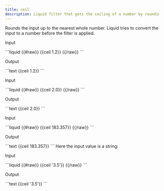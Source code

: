 ```yaml
---
title: ceil
description: Liquid filter that gets the ceiling of a number by rounding up to the nearest integer.
---
```

Rounds the input up to the nearest whole number. Liquid tries to convert the input to a number before the filter is applied.
<p class="code-label">Input</p>
```liquid
{{#raw}}
{{ceil 1.2}}
{{/raw}}
```
<p class="code-label">Output</p>
```text
{{ceil 1.2}}
```
<p class="code-label">Input</p>
```liquid
{{#raw}}
{{ceil 2.0}}
{{/raw}}
```
<p class="code-label">Output</p>
```text
{{ceil 2.0}}
```
<p class="code-label">Input</p>
```liquid
{{#raw}}
{{ceil 183.357}}
{{/raw}}
```
<p class="code-label">Output</p>
```text
{{ceil 183.357}}
```
Here the input value is a string:
<p class="code-label">Input</p>
```liquid
{{#raw}}
{{ceil '3.5'}}
{{/raw}}
```
<p class="code-label">Output</p>
```text
{{ceil '3.5'}}
```